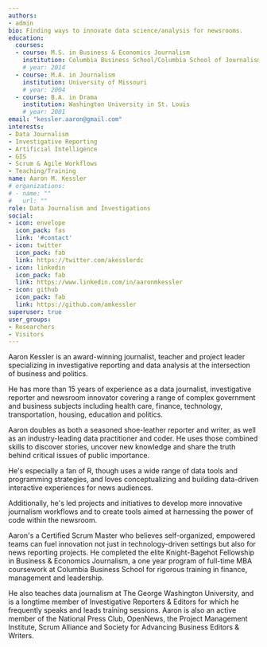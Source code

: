 ```yaml
---
authors:
- admin
bio: Finding ways to innovate data science/analysis for newsrooms.
education:
  courses:
  - course: M.S. in Business & Economics Journalism
    institution: Columbia Business School/Columbia School of Journalism
    # year: 2014
  - course: M.A. in Journalism
    institution: University of Missouri
    # year: 2004
  - course: B.A. in Drama
    institution: Washington University in St. Louis
    # year: 2001
email: "kessler.aaron@gmail.com"
interests:
- Data Journalism
- Investigative Reporting
- Artificial Intelligence
- GIS
- Scrum & Agile Workflows
- Teaching/Training
name: Aaron M. Kessler
# organizations:
# - name: ""
#   url: ""
role: Data Journalism and Investigations
social:
- icon: envelope
  icon_pack: fas
  link: '#contact'
- icon: twitter
  icon_pack: fab
  link: https://twitter.com/akesslerdc
- icon: linkedin
  icon_pack: fab
  link: https://www.linkedin.com/in/aaronmkessler
- icon: github
  icon_pack: fab
  link: https://github.com/amkessler
superuser: true
user_groups:
- Researchers
- Visitors
---
```


Aaron Kessler is an award-winning journalist, teacher and project leader specializing in investigative reporting and data analysis at the intersection of business and politics. 

He has more than 15 years of experience as a data journalist, investigative reporter and newsroom innovator covering a range of complex government and business subjects including health care, finance, technology, transportation, housing, education and politics.

Aaron doubles as both a seasoned shoe-leather reporter and writer, as well as an industry-leading data practitioner and coder. He uses those combined skills to discover stories, uncover new knowledge and share the truth behind critical issues of public importance.

He's especially a fan of R, though uses a wide range of data tools and programming strategies, and loves conceptualizing and building data-driven interactive experiences for news audiences.

Additionally, he's led projects and initiatives to develop more innovative journalism workflows and to create tools aimed at harnessing the power of code within the newsroom. 

Aaron's a Certified Scrum Master who believes self-organized, empowered teams can fuel innovation not just in technology-driven settings but also for news reporting projects. He completed the elite Knight-Bagehot Fellowship in Business & Economics Journalism, a one year program of full-time MBA coursework at Columbia Business School for rigorous training in finance, management and leadership.

He also teaches data journalism at The George Washington University, and is a longtime member of Investigative Reporters & Editors for which he frequently speaks and leads training sessions. Aaron is also an active member of the National Press Club, OpenNews, the Project Management Institute, Scrum Alliance and Society for Advancing Business Editors & Writers.

